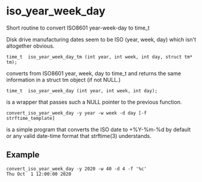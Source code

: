 # iso_year_week_day
Short routine to convert ISO8601 year-week-day to time_t

Disk drive manufacturing dates seem to be ISO (year, week, day)
which isn't altogether obvious.

````
time_t  iso_year_week_day_tm (int year, int week, int day, struct tm* tm);
````
converts from ISO8601 year, week, day to time_t and returns the same
information in a struct tm object (if not NULL.)

````
time_t  iso_year_week_day (int year, int week, int day);
````
is a wrapper that passes such a NULL pointer to the previous function.

````
convert_iso_year_week_day -y year -w week -d day [-f strftime_template]
````
is a simple program that converts the ISO date to +%Y-%m-%d by default or
any valid date-time format that strftime(3) understands.

## Example
````
convert_iso_year_week_day -y 2020 -w 40 -d 4 -f '%c'
Thu Oct  1 12:00:00 2020
````
